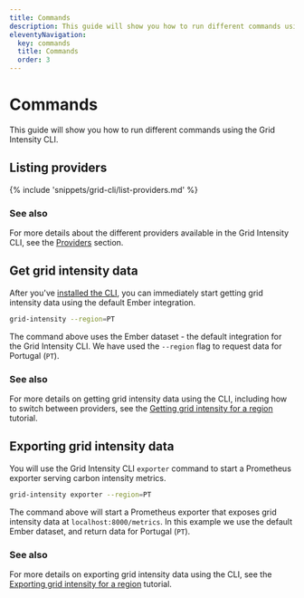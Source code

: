 ```yaml
---
title: Commands
description: This guide will show you how to run different commands using the Grid Intensity CLI.
eleventyNavigation:
  key: commands
  title: Commands
  order: 3
---
```


# Commands

This guide will show you how to run different commands using the Grid Intensity CLI.

## Listing providers

{% include 'snippets/grid-cli/list-providers.md' %}

### See also

For more details about the different providers available in the Grid Intensity CLI, see the [Providers](/grid-intensity-cli/explainer/providers/) section.

## Get grid intensity data

After you've [installed the CLI](/grid-intensity-cli/installation/), you can immediately start getting grid intensity data using the default Ember integration.

```bash
grid-intensity --region=PT
```

The command above uses the Ember dataset - the default integration for the Grid Intensity CLI. We have used the `--region` flag to request data for Portugal (`PT`).

### See also

For more details on getting grid intensity data using the CLI, including how to switch between providers, see the [Getting grid intensity for a region](/grid-intensity-cli/tutorials/getting-grid-intensity/) tutorial.

## Exporting grid intensity data

You will use the Grid Intensity CLI `exporter` command to start a Prometheus exporter serving carbon intensity metrics.

```bash
grid-intensity exporter --region=PT
```

The command above will start a Prometheus exporter that exposes grid intensity data at `localhost:8000/metrics`. In this example we use the default Ember dataset, and return data for Portugal (`PT`).

### See also

For more details on exporting grid intensity data using the CLI, see the [Exporting grid intensity for a region](/grid-intensity-cli/tutorials/exporting-grid-intensity/) tutorial.
